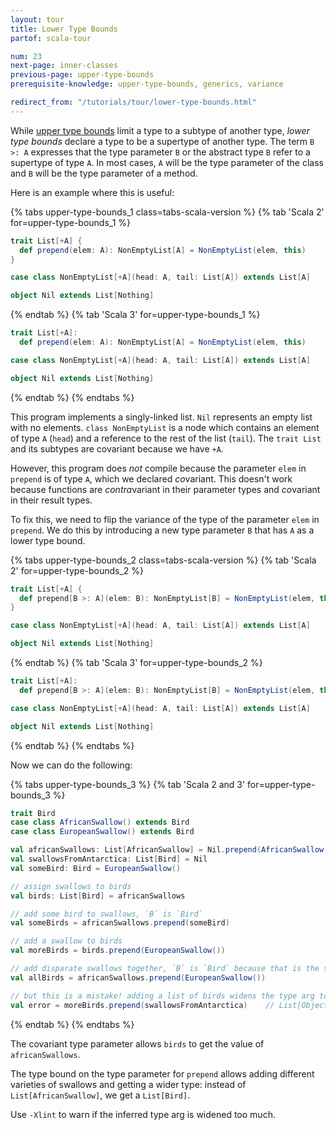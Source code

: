 ```yaml
---
layout: tour
title: Lower Type Bounds
partof: scala-tour

num: 23
next-page: inner-classes
previous-page: upper-type-bounds
prerequisite-knowledge: upper-type-bounds, generics, variance

redirect_from: "/tutorials/tour/lower-type-bounds.html"
---
```


While [upper type bounds](upper-type-bounds.html) limit a type to a subtype of another type, *lower type bounds* declare a type to be a supertype of another type. The term `B >: A` expresses that the type parameter `B` or the abstract type `B` refer to a supertype of type `A`. In most cases, `A` will be the type parameter of the class and `B` will be the type parameter of a method.

Here is an example where this is useful:

{% tabs upper-type-bounds_1 class=tabs-scala-version %}
{% tab 'Scala 2' for=upper-type-bounds_1 %}
```scala mdoc:fail
trait List[+A] {
  def prepend(elem: A): NonEmptyList[A] = NonEmptyList(elem, this)
}

case class NonEmptyList[+A](head: A, tail: List[A]) extends List[A]

object Nil extends List[Nothing]
```
{% endtab %}
{% tab 'Scala 3' for=upper-type-bounds_1 %}
```scala
trait List[+A]:
  def prepend(elem: A): NonEmptyList[A] = NonEmptyList(elem, this)

case class NonEmptyList[+A](head: A, tail: List[A]) extends List[A]

object Nil extends List[Nothing]
```
{% endtab %}
{% endtabs %}

This program implements a singly-linked list. `Nil` represents an empty list with no elements. `class NonEmptyList` is a node which contains an element of type `A` (`head`) and a reference to the rest of the list (`tail`). The `trait List` and its subtypes are covariant because we have `+A`.

However, this program does _not_ compile because the parameter `elem` in `prepend` is of type `A`, which we declared *co*variant. This doesn't work because functions are *contra*variant in their parameter types and *co*variant in their result types.

To fix this, we need to flip the variance of the type of the parameter `elem` in `prepend`. We do this by introducing a new type parameter `B` that has `A` as a lower type bound.

{% tabs upper-type-bounds_2 class=tabs-scala-version %}
{% tab 'Scala 2' for=upper-type-bounds_2 %}
```scala mdoc
trait List[+A] {
  def prepend[B >: A](elem: B): NonEmptyList[B] = NonEmptyList(elem, this)
}

case class NonEmptyList[+A](head: A, tail: List[A]) extends List[A]

object Nil extends List[Nothing]
```
{% endtab %}
{% tab 'Scala 3' for=upper-type-bounds_2 %}
```scala
trait List[+A]:
  def prepend[B >: A](elem: B): NonEmptyList[B] = NonEmptyList(elem, this)

case class NonEmptyList[+A](head: A, tail: List[A]) extends List[A]

object Nil extends List[Nothing]
```
{% endtab %}
{% endtabs %}

Now we can do the following:

{% tabs upper-type-bounds_3 %}
{% tab 'Scala 2 and 3' for=upper-type-bounds_3 %}
```scala mdoc
trait Bird
case class AfricanSwallow() extends Bird
case class EuropeanSwallow() extends Bird

val africanSwallows: List[AfricanSwallow] = Nil.prepend(AfricanSwallow())
val swallowsFromAntarctica: List[Bird] = Nil
val someBird: Bird = EuropeanSwallow()

// assign swallows to birds
val birds: List[Bird] = africanSwallows

// add some bird to swallows, `B` is `Bird`
val someBirds = africanSwallows.prepend(someBird)

// add a swallow to birds
val moreBirds = birds.prepend(EuropeanSwallow())

// add disparate swallows together, `B` is `Bird` because that is the supertype common to both swallows
val allBirds = africanSwallows.prepend(EuropeanSwallow())

// but this is a mistake! adding a list of birds widens the type arg too much. -Xlint will warn!
val error = moreBirds.prepend(swallowsFromAntarctica)    // List[Object]
```
{% endtab %}
{% endtabs %}

The covariant type parameter allows `birds` to get the value of `africanSwallows`.

The type bound on the type parameter for `prepend` allows adding different varieties of swallows and getting a wider type: instead of `List[AfricanSwallow]`, we get a `List[Bird]`.

Use `-Xlint` to warn if the inferred type arg is widened too much.
